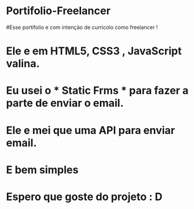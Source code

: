 # Portifolio-Freelancer

#Esse portifolio e com intenção de curricolo como freelancer !
# Ele e em HTML5, CSS3 , JavaScript valina.
# Eu usei o * Static Frms * para fazer a parte de enviar o email.
# Ele e mei que uma API para enviar email.
# E bem simples 
# Espero que goste do projeto : D
